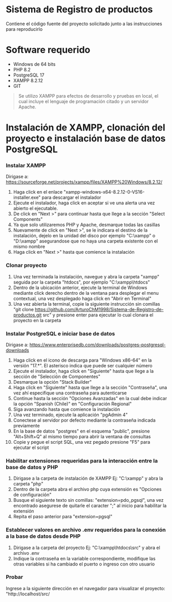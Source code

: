 # Sistema de Registro de productos
Contiene el código fuente del proyecto solicitado junto a las instrucciones para reproducirlo

# Software requerido
- Windows de 64 bits
- PHP 8.2
- PostgreSQL 17
- XAMPP 8.2.12
- GIT
> Se utilizo XAMPP para efectos de desarrollo y pruebas en local, el cual incluye el lenguaje de programación citado y un servidor Apache.

# Instalación de XAMPP, clonación del proyecto e instalación base de datos PostgreSQL 
### Instalar XAMPP
Dirigase a: https://sourceforge.net/projects/xampp/files/XAMPP%20Windows/8.2.12/
1. Haga click en el enlace "xampp-windows-x64-8.2.12-0-VS16-installer.exe" para descargar el instalador
2. Ejecute el instalador, haga click en aceptar si ve una alerta una vez abierto el ejecutable.
3. De click en "Next >" para continuar hasta que llege a la sección "Select Components"
4. Ya que solo utilizaremos PHP y Apache, desmarque todas las casillas
5. Nuevamente de click en "Next >", se le indicara el destino de la instalación, dejelo en la unidad del disco por ejemplo "C:\xampp" o "D:\xampp" asegurandose que no haya una carpeta existente con el mismo nombre
6. Haga click en "Next >" hasta que comience la instalación

### Clonar proyecto
1. Una vez terminada la instalación, navegue y abra la carpeta "xampp" seguida por la carpeta "htdocs", por ejemplo "C:\xampp\htdocs"
2. Dentro de la ubicación anterior, ejecute la terminal de Windows mediante click derecho dentro de la ventana para desplegar el menu contextual, una vez desplegado haga click en "Abrir en Terminal"
3. Una vez abierta la terminal, copie la siguiente instrucción sin comillas "git clone https://github.com/ArturoChM1998/Sistema-de-Registro-de-productos.git src" y presione enter para ejecutar lo cual clonara el proyecto en la carpeta

### Instalar PostgreSQL e iniciar base de datos
Dirigase a: https://www.enterprisedb.com/downloads/postgres-postgresql-downloads
1. Haga click en el icono de descarga para "Windows x86-64" en la versión "17.*". El asterisco indica que puede ser cualquier número 
2. Ejecute el instalador, haga click en "Siguiente" hasta que llege a la sección de "Selección de Componentes"
3. Desmarque la opción "Stack Builder"
4. Haga click en "Siguiente" hasta que llege a la sección "Contraseña", una vez ahí especifique una contraseña para autenticarse
5. Continue hasta la sección "Opciones Avanzadas" en la cual debe indicar la opción "Spanish (Chile)" en "Configuración Regional"
6. Siga avanzando hasta que comience la instalación
7. Una vez terminado, ejecute la aplicación "pgAdmin 4"
8. Conectese al servidor por defecto mediante la contraseña indicada previamente
9. En la base de datos "postgres" en el esquema "public", presione "Alt+Shift+Q" al mismo tiempo para abrir la ventana de consultas
10. Copie y pegue el script SQL, una vez pegado presione "F5" para ejecutar el script

### Habilitar extensiones requeridas para la interacción entre la base de datos y PHP
1. Dirigase a la carpeta de instalación de XAMPP Ej: "C:\xampp\" y abra la carpeta "php"
2. Dentro de la carpeta abra el archivo php cuya extensión es "Opciones de configuración"
3. Busque el siguiente texto sin comillas: "extension=pdo_pgsql", una vez encontrado asegurese de quitarle el caracter ";" al inicio para habilitar la extensión
4. Repita el paso anterior para "extension=pgsql"

### Establecer valores en archivo .env requeridos para la conexión a la base de datos desde PHP
1. Dirigase a la carpeta del proyecto Ej: "C:\xampp\htdocs\src" y abra el archivo .env
2. Indique la contraseña en la variable correspondiente, modifique las otras variables si ha cambiado el puerto o ingreso con otro usuario

### Probar 
Ingrese a la siguiente dirección en el navegador para visualizar el proyecto: "http://localhost/src/
